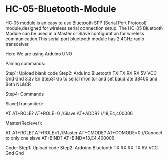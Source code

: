 # HC-05-Bluetooth-Module
HC‐05 module is an easy to use Bluetooth SPP (Serial Port Protocol) module,designed for wireless serial connection setup.
The HC-05 Bluetooth Module can be used in a Master or Slave configuration for wireless communication.This serial port bluetooth module has 2.4GHz radio transceiver.

Here We are using Arduino UNO 

Pairing commands:

Step1: Upload blank code
Step2: Arduino  Bluetooth
         TX       TX
         RX       RX
         5V       VCC
         Gnd      Gnd
         3.3v     En
Step3: Go to serial monitor and set baudrate 38400 and Both NL&CR

Step4: Commands

Slave(Transmiter):

AT 
AT+ROLE?
AT+ROLE=0 //Slave
AT+ADDR? //18,E4,400006

Master(Reciever):

AT 
AT+ROLE?
AT+ROLE=1 //Master
AT+CMODE?
AT+COMODE=0 //Connect to only one slave
AT+BIND?
AT+BIND=18,E4,400006


Code:
Step1: Upload code
Step2: Arduino  Bluetooth
         TX       RX
         RX       TX
         5V       VCC
         Gnd      Gnd
 

